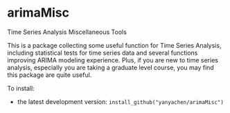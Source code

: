 # arimaMisc

Time Series Analysis Miscellaneous Tools  

This is a package collecting some useful function for Time Series Analysis, including statistical tests for time series data and several functions improving ARIMA modeling experience. Plus, if you are new to time series analysis, especially you are taking a graduate level course, you may find this package are quite useful.

To install:  
* the latest development version: `install_github("yanyachen/arimaMisc")`